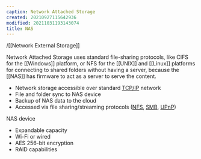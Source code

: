 ```yaml
---
caption: Network Attached Storage
created: 20210927115642936
modified: 20211031193143074
title: NAS
---
```


/[[Network External Storage]]

Network Attached Storage uses standard file-sharing protocols, like CIFS for the [[Windows]] platform, or NFS for the [[UNIX]] and [[Linux]] platforms for connecting to shared folders without having a server, because the [[NAS]] has firmware to act as a server to serve the content.

- Network storage accessible over standard [TCP/IP](#TCP%2FIP) network
- File and folder sync to NAS device
- Backup of NAS data to the cloud
- Accessed via file sharing/streaming protocols ([NFS](#NFS), [SMB](#SMB), [UPnP](#UPnP))

NAS device

- Expandable capacity
- Wi-Fi or wired
- AES 256-bit encryption
- RAID capabilities
